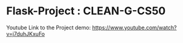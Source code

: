 # Flask-Project : CLEAN-G-CS50

Youtube Link to the Project demo: https://www.youtube.com/watch?v=j7duhJKxuFo

